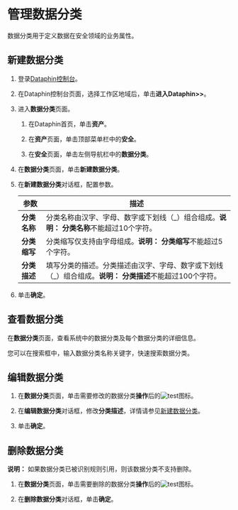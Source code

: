 # 管理数据分类

数据分类用于定义数据在安全领域的业务属性。

## 新建数据分类

1.  登录[Dataphin控制台](https://dataphin.console.aliyun.com/workingArea)。

2.  在Dataphin控制台页面，选择工作区地域后，单击**进入Dataphin\>\>**。

3.  进入**数据分类**页面。

    1.  在Dataphin首页，单击**资产**。

    2.  在**资产**页面，单击顶部菜单栏中的**安全**。

    3.  在**安全**页面，单击左侧导航栏中的**数据分类**。

4.  在**数据分类**页面，单击**新建数据分类**。

5.  在**新建数据分类**对话框，配置参数。

    |参数|描述|
    |--|--|
    |**分类名称**|分类名称由汉字、字母、数字或下划线（\_）组合组成。**说明：** **分类名称**不能超过10个字符。 |
    |**分类缩写**|分类缩写仅支持由字母组成。**说明：** **分类缩写**不能超过5个字符。 |
    |**分类描述**|填写分类的描述。分类描述由汉字、字母、数字或下划线（\_）组合组成。**说明：** **分类描述**不能超过100个字符。 |

6.  单击**确定**。


## 查看数据分类

在**数据分类**页面，查看系统中的数据分类及每个数据分类的详细信息。

您可以在搜索框中，输入数据分类名称关键字，快速搜索数据分类。

## 编辑数据分类

1.  在**数据分类**页面，单击需要修改的数据分类**操作**后的![test](https://static-aliyun-doc.oss-accelerate.aliyuncs.com/assets/img/zh-CN/3497307951/p137593.png)图标。

2.  在**编辑数据分类**对话框，修改**分类描述**，详情请参见[新建数据分类](#section_0v1_al2_rll)。

3.  单击**确定**。


## 删除数据分类

**说明：** 如果数据分类已被识别规则引用，则该数据分类不支持删除。

1.  在**数据分类**页面，单击需要删除的数据分类**操作**后的![test](https://static-aliyun-doc.oss-accelerate.aliyuncs.com/assets/img/zh-CN/3497307951/p137594.png)图标。

2.  在**删除数据分类**对话框，单击**确定**。


